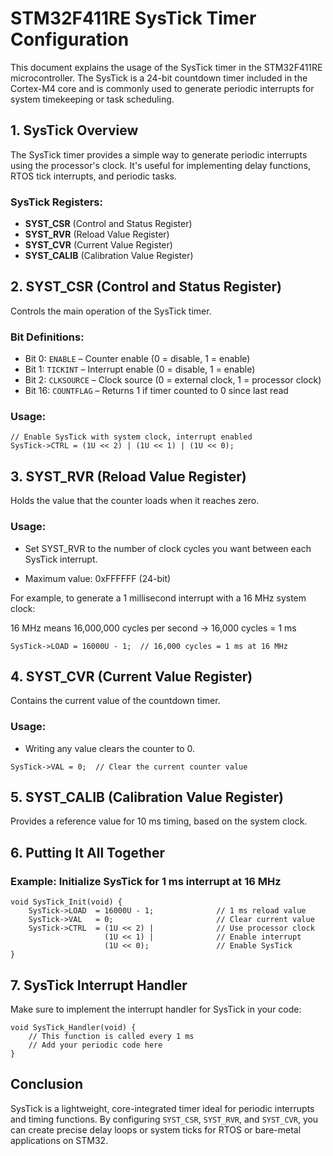 # STM32F411RE SysTick Timer Configuration

This document explains the usage of the SysTick timer in the STM32F411RE microcontroller. The SysTick is a 24-bit countdown timer included in the Cortex-M4 core and is commonly used to generate periodic interrupts for system timekeeping or task scheduling.

## 1. SysTick Overview

The SysTick timer provides a simple way to generate periodic interrupts using the processor's clock. It's useful for implementing delay functions, RTOS tick interrupts, and periodic tasks.

### SysTick Registers:
- **SYST_CSR** (Control and Status Register)
- **SYST_RVR** (Reload Value Register)
- **SYST_CVR** (Current Value Register)
- **SYST_CALIB** (Calibration Value Register)

## 2. SYST_CSR (Control and Status Register)

Controls the main operation of the SysTick timer.

### Bit Definitions:
- Bit 0: `ENABLE` – Counter enable (0 = disable, 1 = enable)
- Bit 1: `TICKINT` – Interrupt enable (0 = disable, 1 = enable)
- Bit 2: `CLKSOURCE` – Clock source (0 = external clock, 1 = processor clock)
- Bit 16: `COUNTFLAG` – Returns 1 if timer counted to 0 since last read

### Usage:
```
// Enable SysTick with system clock, interrupt enabled
SysTick->CTRL = (1U << 2) | (1U << 1) | (1U << 0);
```

## 3. SYST_RVR (Reload Value Register)

Holds the value that the counter loads when it reaches zero.

### Usage:

- Set SYST_RVR to the number of clock cycles you want between each SysTick interrupt.
 
- Maximum value: 0xFFFFFF (24-bit)

For example, to generate a 1 millisecond interrupt with a 16 MHz system clock:

16 MHz means 16,000,000 cycles per second → 16,000 cycles = 1 ms

```
SysTick->LOAD = 16000U - 1;  // 16,000 cycles = 1 ms at 16 MHz
```

## 4. SYST_CVR (Current Value Register)

Contains the current value of the countdown timer.

### Usage:
- Writing any value clears the counter to 0.

```
SysTick->VAL = 0;  // Clear the current counter value
```

## 5. SYST_CALIB (Calibration Value Register)

Provides a reference value for 10 ms timing, based on the system clock.

## 6. Putting It All Together

### Example: Initialize SysTick for 1 ms interrupt at 16 MHz
```
void SysTick_Init(void) {
    SysTick->LOAD  = 16000U - 1;              // 1 ms reload value
    SysTick->VAL   = 0;                       // Clear current value
    SysTick->CTRL  = (1U << 2) |              // Use processor clock
                     (1U << 1) |              // Enable interrupt
                     (1U << 0);               // Enable SysTick
}
```

## 7. SysTick Interrupt Handler

Make sure to implement the interrupt handler for SysTick in your code:

```
void SysTick_Handler(void) {
    // This function is called every 1 ms
    // Add your periodic code here
}
```

## Conclusion

SysTick is a lightweight, core-integrated timer ideal for periodic interrupts and timing functions. By configuring `SYST_CSR`, `SYST_RVR`, and `SYST_CVR`, you can create precise delay loops or system ticks for RTOS or bare-metal applications on STM32.

